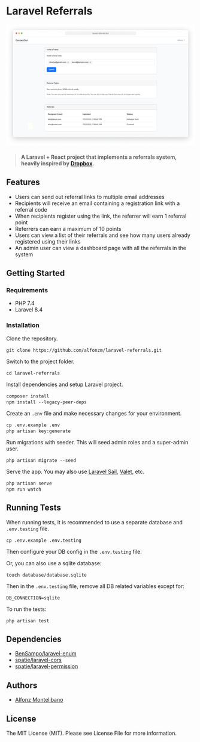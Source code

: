 # Laravel Referrals

![Laravel referrals screenshot](docs/laravel-referrals.png)

> #### A Laravel + React project that implements a referrals system, heavily inspired by [Dropbox](https://www.dropbox.com/referrals).

## Features

- Users can send out referral links to multiple email addresses
- Recipients will receive an email containing a registration link with a referral code
- When recipients register using the link, the referrer will earn 1 referral point
- Referrers can earn a maximum of 10 points
- Users can view a list of their referrals and see how many users already registered using their links
- An admin user can view a dashboard page with all the referrals in the system

## Getting Started

### Requirements

- PHP 7.4
- Laravel 8.4

### Installation

Clone the repository.
```
git clone https://github.com/alfonzm/laravel-referrals.git
```

Switch to the project folder.
```
cd laravel-referrals
```

Install dependencies and setup Laravel project.
```
composer install
npm install --legacy-peer-deps
```

Create an `.env` file and make necessary changes for your environment.
```
cp .env.example .env
php artisan key:generate
```

Run migrations with seeder. This will seed admin roles and a super-admin user.
```
php artisan migrate --seed
```

Serve the app. You may also use [Laravel Sail](https://laravel.com/docs/8.x/sail), [Valet](https://laravel.com/docs/8.x/valet), etc.

```
php artisan serve
npm run watch
```

## Running Tests

When running tests, it is recommended to use a separate database and `.env.testing` file.

```
cp .env.example .env.testing
```

Then configure your DB config in the `.env.testing` file.

Or, you can also use a sqlite database:

```
touch database/database.sqlite
```

Then in the `.env.testing` file, remove all DB related variables except for:
```
DB_CONNECTION=sqlite
```

To run the tests:

```
php artisan test
```


## Dependencies

- [BenSampo/laravel-enum](https://github.com/BenSampo/laravel-enum)
- [spatie/laravel-cors](https://github.com/spatie/laravel-cors)
- [spatie/laravel-permission](https://github.com/spatie/laravel-permission)

## Authors

- [Alfonz Montelibano](https://github.com/alfonzm)

## License

The MIT License (MIT). Please see License File for more information.
